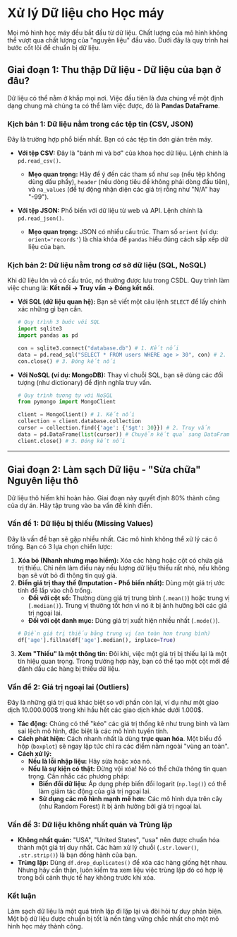 # Xử lý Dữ liệu cho Học máy

Mọi mô hình học máy đều bắt đầu từ dữ liệu. Chất lượng của mô hình không thể vượt qua chất lượng của "nguyên liệu" đầu vào. Dưới đây là quy trình hai bước cốt lõi để chuẩn bị dữ liệu.

## Giai đoạn 1: Thu thập Dữ liệu - Dữ liệu của bạn ở đâu?

Dữ liệu có thể nằm ở khắp mọi nơi. Việc đầu tiên là đưa chúng về một định dạng chung mà chúng ta có thể làm việc được, đó là **Pandas DataFrame**.

### Kịch bản 1: Dữ liệu nằm trong các tệp tin (CSV, JSON)

Đây là trường hợp phổ biến nhất. Bạn có các tệp tin đơn giản trên máy.

*   **Với tệp CSV:** Đây là "bánh mì và bơ" của khoa học dữ liệu. Lệnh chính là `pd.read_csv()`.
    *   **Mẹo quan trọng:** Hãy để ý đến các tham số như `sep` (nếu tệp không dùng dấu phẩy), `header` (nếu dòng tiêu đề không phải dòng đầu tiên), và `na_values` (để tự động nhận diện các giá trị rỗng như "N/A" hay "-99").

*   **Với tệp JSON:** Phổ biến với dữ liệu từ web và API. Lệnh chính là `pd.read_json()`.
    *   **Mẹo quan trọng:** JSON có nhiều cấu trúc. Tham số `orient` (ví dụ: `orient='records'`) là chìa khóa để `pandas` hiểu đúng cách sắp xếp dữ liệu của bạn.

### Kịch bản 2: Dữ liệu nằm trong cơ sở dữ liệu (SQL, NoSQL)

Khi dữ liệu lớn và có cấu trúc, nó thường được lưu trong CSDL. Quy trình làm việc chung là: **Kết nối -> Truy vấn -> Đóng kết nối**.

*   **Với SQL (dữ liệu quan hệ):** Bạn sẽ viết một câu lệnh `SELECT` để lấy chính xác những gì bạn cần.
    ```python
    # Quy trình 3 bước với SQL
    import sqlite3
    import pandas as pd

    con = sqlite3.connect("database.db") # 1. Kết nối
    data = pd.read_sql("SELECT * FROM users WHERE age > 30", con) # 2. Truy vấn
    con.close() # 3. Đóng kết nối
    ```

*   **Với NoSQL (ví dụ: MongoDB):** Thay vì chuỗi SQL, bạn sẽ dùng các đối tượng (như dictionary) để định nghĩa truy vấn.
    ```python
    # Quy trình tương tự với NoSQL
    from pymongo import MongoClient
    
    client = MongoClient() # 1. Kết nối
    collection = client.database.collection
    cursor = collection.find({'age': {'$gt': 30}}) # 2. Truy vấn
    data = pd.DataFrame(list(cursor)) # Chuyển kết quả sang DataFrame
    client.close() # 3. Đóng kết nối
    ```

---

## Giai đoạn 2: Làm sạch Dữ liệu - "Sửa chữa" Nguyên liệu thô

Dữ liệu thô hiếm khi hoàn hảo. Giai đoạn này quyết định 80% thành công của dự án. Hãy tập trung vào ba vấn đề kinh điển.

### Vấn đề 1: Dữ liệu bị thiếu (Missing Values)

Đây là vấn đề bạn sẽ gặp nhiều nhất. Các mô hình không thể xử lý các ô trống. Bạn có 3 lựa chọn chiến lược:

1.  **Xóa bỏ (Nhanh nhưng mạo hiểm):** Xóa các hàng hoặc cột có chứa giá trị thiếu. Chỉ nên làm điều này nếu lượng dữ liệu thiếu rất nhỏ, nếu không bạn sẽ vứt bỏ đi thông tin quý giá.
2.  **Điền giá trị thay thế (Imputation - Phổ biến nhất):** Dùng một giá trị ước tính để lấp vào chỗ trống.
    *   **Đối với cột số:** Thường dùng giá trị trung bình (`.mean()`) hoặc trung vị (`.median()`). Trung vị thường tốt hơn vì nó ít bị ảnh hưởng bởi các giá trị ngoại lai.
    *   **Đối với cột danh mục:** Dùng giá trị xuất hiện nhiều nhất (`.mode()`).
    ```python
    # Điền giá trị thiếu bằng trung vị (an toàn hơn trung bình)
    df['age'].fillna(df['age'].median(), inplace=True)
    ```
3.  **Xem "Thiếu" là một thông tin:** Đôi khi, việc một giá trị bị thiếu lại là một tín hiệu quan trọng. Trong trường hợp này, bạn có thể tạo một cột mới để đánh dấu các hàng bị thiếu dữ liệu.

### Vấn đề 2: Giá trị ngoại lai (Outliers)

Đây là những giá trị quá khác biệt so với phần còn lại, ví dụ như một giao dịch 10.000.000$ trong khi hầu hết các giao dịch khác dưới 1.000$.

*   **Tác động:** Chúng có thể "kéo" các giá trị thống kê như trung bình và làm sai lệch mô hình, đặc biệt là các mô hình tuyến tính.
*   **Cách phát hiện:** Cách nhanh nhất là dùng **trực quan hóa**. Một biểu đồ hộp (`boxplot`) sẽ ngay lập tức chỉ ra các điểm nằm ngoài "vùng an toàn".
*   **Cách xử lý:**
    *   **Nếu là lỗi nhập liệu:** Hãy sửa hoặc xóa nó.
    *   **Nếu là sự kiện có thật:** Đừng vội xóa! Nó có thể chứa thông tin quan trọng. Cân nhắc các phương pháp:
        *   **Biến đổi dữ liệu:** Áp dụng phép biến đổi logarit (`np.log()`) có thể làm giảm tác động của giá trị ngoại lai.
        *   **Sử dụng các mô hình mạnh mẽ hơn:** Các mô hình dựa trên cây (như Random Forest) ít bị ảnh hưởng bởi giá trị ngoại lai.

### Vấn đề 3: Dữ liệu không nhất quán và Trùng lặp
*   **Không nhất quán:** "USA", "United States", "usa" nên được chuẩn hóa thành một giá trị duy nhất. Các hàm xử lý chuỗi (`.str.lower()`, `.str.strip()`) là bạn đồng hành của bạn.
*   **Trùng lặp:** Dùng `df.drop_duplicates()` để xóa các hàng giống hệt nhau. Nhưng hãy cẩn thận, luôn kiểm tra xem liệu việc trùng lặp đó có hợp lệ trong bối cảnh thực tế hay không trước khi xóa.

### Kết luận
Làm sạch dữ liệu là một quá trình lặp đi lặp lại và đòi hỏi tư duy phản biện. Một bộ dữ liệu được chuẩn bị tốt là nền tảng vững chắc nhất cho một mô hình học máy thành công.